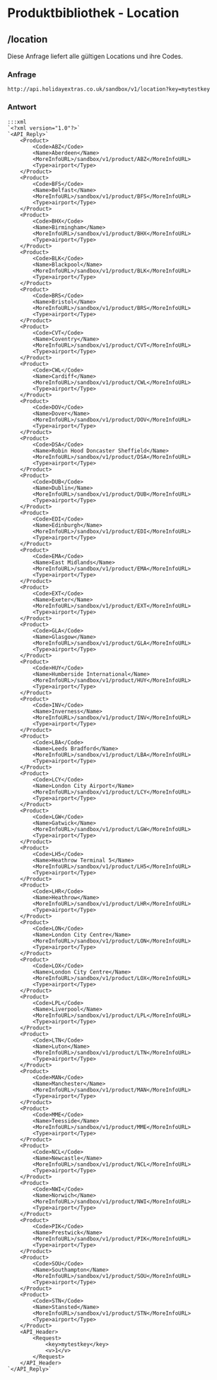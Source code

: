 # Produktbibliothek - Location



## /location


Diese Anfrage liefert alle gültigen Locations und ihre Codes.


### Anfrage

	
	http://api.holidayextras.co.uk/sandbox/v1/location?key=mytestkey




### Antwort

	:::xml
	`<?xml version="1.0"?>`
	`<API_Reply>`
		<Product>
			<Code>ABZ</Code>
			<Name>Aberdeen</Name>
			<MoreInfoURL>/sandbox/v1/product/ABZ</MoreInfoURL>
			<Type>airport</Type>
		</Product>
		<Product>
			<Code>BFS</Code>
			<Name>Belfast</Name>
			<MoreInfoURL>/sandbox/v1/product/BFS</MoreInfoURL>
			<Type>airport</Type>
		</Product>
		<Product>
			<Code>BHX</Code>
			<Name>Birmingham</Name>
			<MoreInfoURL>/sandbox/v1/product/BHX</MoreInfoURL>
			<Type>airport</Type>
		</Product>
		<Product>
			<Code>BLK</Code>
			<Name>Blackpool</Name>
			<MoreInfoURL>/sandbox/v1/product/BLK</MoreInfoURL>
			<Type>airport</Type>
		</Product>
		<Product>
			<Code>BRS</Code>
			<Name>Bristol</Name>
			<MoreInfoURL>/sandbox/v1/product/BRS</MoreInfoURL>
			<Type>airport</Type>
		</Product>
		<Product>
			<Code>CVT</Code>
			<Name>Coventry</Name>
			<MoreInfoURL>/sandbox/v1/product/CVT</MoreInfoURL>
			<Type>airport</Type>
		</Product>
		<Product>
			<Code>CWL</Code>
			<Name>Cardiff</Name>
			<MoreInfoURL>/sandbox/v1/product/CWL</MoreInfoURL>
			<Type>airport</Type>
		</Product>
		<Product>
			<Code>DOV</Code>
			<Name>Dover</Name>
			<MoreInfoURL>/sandbox/v1/product/DOV</MoreInfoURL>
			<Type>airport</Type>
		</Product>
		<Product>
			<Code>DSA</Code>
			<Name>Robin Hood Doncaster Sheffield</Name>
			<MoreInfoURL>/sandbox/v1/product/DSA</MoreInfoURL>
			<Type>airport</Type>
		</Product>
		<Product>
			<Code>DUB</Code>
			<Name>Dublin</Name>
			<MoreInfoURL>/sandbox/v1/product/DUB</MoreInfoURL>
			<Type>airport</Type>
		</Product>
		<Product>
			<Code>EDI</Code>
			<Name>Edinburgh</Name>
			<MoreInfoURL>/sandbox/v1/product/EDI</MoreInfoURL>
			<Type>airport</Type>
		</Product>
		<Product>
			<Code>EMA</Code>
			<Name>East Midlands</Name>
			<MoreInfoURL>/sandbox/v1/product/EMA</MoreInfoURL>
			<Type>airport</Type>
		</Product>
		<Product>
			<Code>EXT</Code>
			<Name>Exeter</Name>
			<MoreInfoURL>/sandbox/v1/product/EXT</MoreInfoURL>
			<Type>airport</Type>
		</Product>
		<Product>
			<Code>GLA</Code>
			<Name>Glasgow</Name>
			<MoreInfoURL>/sandbox/v1/product/GLA</MoreInfoURL>
			<Type>airport</Type>
		</Product>
		<Product>
			<Code>HUY</Code>
			<Name>Humberside International</Name>
			<MoreInfoURL>/sandbox/v1/product/HUY</MoreInfoURL>
			<Type>airport</Type>
		</Product>
		<Product>
			<Code>INV</Code>
			<Name>Inverness</Name>
			<MoreInfoURL>/sandbox/v1/product/INV</MoreInfoURL>
			<Type>airport</Type>
		</Product>
		<Product>
			<Code>LBA</Code>
			<Name>Leeds Bradford</Name>
			<MoreInfoURL>/sandbox/v1/product/LBA</MoreInfoURL>
			<Type>airport</Type>
		</Product>
		<Product>
			<Code>LCY</Code>
			<Name>London City Airport</Name>
			<MoreInfoURL>/sandbox/v1/product/LCY</MoreInfoURL>
			<Type>airport</Type>
		</Product>
		<Product>
			<Code>LGW</Code>
			<Name>Gatwick</Name>
			<MoreInfoURL>/sandbox/v1/product/LGW</MoreInfoURL>
			<Type>airport</Type>
		</Product>
		<Product>
			<Code>LH5</Code>
			<Name>Heathrow Terminal 5</Name>
			<MoreInfoURL>/sandbox/v1/product/LH5</MoreInfoURL>
			<Type>airport</Type>
		</Product>
		<Product>
			<Code>LHR</Code>
			<Name>Heathrow</Name>
			<MoreInfoURL>/sandbox/v1/product/LHR</MoreInfoURL>
			<Type>airport</Type>
		</Product>
		<Product>
			<Code>LON</Code>
			<Name>London City Centre</Name>
			<MoreInfoURL>/sandbox/v1/product/LON</MoreInfoURL>
			<Type>airport</Type>
		</Product>
		<Product>
			<Code>LOX</Code>
			<Name>London City Centre</Name>
			<MoreInfoURL>/sandbox/v1/product/LOX</MoreInfoURL>
			<Type>airport</Type>
		</Product>
		<Product>
			<Code>LPL</Code>
			<Name>Liverpool</Name>
			<MoreInfoURL>/sandbox/v1/product/LPL</MoreInfoURL>
			<Type>airport</Type>
		</Product>
		<Product>
			<Code>LTN</Code>
			<Name>Luton</Name>
			<MoreInfoURL>/sandbox/v1/product/LTN</MoreInfoURL>
			<Type>airport</Type>
		</Product>
		<Product>
			<Code>MAN</Code>
			<Name>Manchester</Name>
			<MoreInfoURL>/sandbox/v1/product/MAN</MoreInfoURL>
			<Type>airport</Type>
		</Product>
		<Product>
			<Code>MME</Code>
			<Name>Teesside</Name>
			<MoreInfoURL>/sandbox/v1/product/MME</MoreInfoURL>
			<Type>airport</Type>
		</Product>
		<Product>
			<Code>NCL</Code>
			<Name>Newcastle</Name>
			<MoreInfoURL>/sandbox/v1/product/NCL</MoreInfoURL>
			<Type>airport</Type>
		</Product>
		<Product>
			<Code>NWI</Code>
			<Name>Norwich</Name>
			<MoreInfoURL>/sandbox/v1/product/NWI</MoreInfoURL>
			<Type>airport</Type>
		</Product>
		<Product>
			<Code>PIK</Code>
			<Name>Prestwick</Name>
			<MoreInfoURL>/sandbox/v1/product/PIK</MoreInfoURL>
			<Type>airport</Type>
		</Product>
		<Product>
			<Code>SOU</Code>
			<Name>Southampton</Name>
			<MoreInfoURL>/sandbox/v1/product/SOU</MoreInfoURL>
			<Type>airport</Type>
		</Product>
		<Product>
			<Code>STN</Code>
			<Name>Stansted</Name>
			<MoreInfoURL>/sandbox/v1/product/STN</MoreInfoURL>
			<Type>airport</Type>
		</Product>
		<API_Header>
			<Request>
				<key>mytestkey</key>
				<v>1</v>
			</Request>
		</API_Header>
	`</API_Reply>`
	

